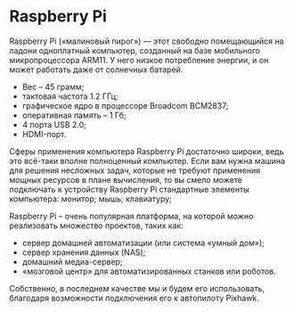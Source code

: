Raspberry Pi
============

Raspberry Pi («малиновый пирог») — этот свободно помещающийся на ладони одноплатный компьютер, созданный на базе мобильного микропроцессора ARM11. У него низкое потребление энергии, и он может работать даже от солнечных батарей.

* Вес – 45 грамм;
* тактовая частота 1.2 ГГц;
* графическое ядро в процессоре Broadcom BCM2837;
* оперативная память – 1 Гб;
* 4 порта USB 2.0;
* HDMI-порт.
 
Сферы применения компьютера Raspberry Pi достаточно широки, ведь это всё-таки вполне полноценный компьютер. Если вам нужна машина для решения несложных задач, которые не требуют применения мощных ресурсов в плане вычисления, то вы смело можете подключать к устройству Raspberry Pi стандартные элементы компьютера: монитор; мышь; клавиатуру;

Raspberry Pi – очень популярная платформа, на которой можно реализовать множество проектов, таких как:

* сервер домашней автоматизации (или система «умный дом»);
* сервер хранения данных (NAS);
* домашний медиа-сервер;
* «мозговой центр» для автоматизированных станков или роботов.
 
Собственно, в последнем качестве мы и будем его использовать, благодаря возможности подключения его к автопилоту Pixhawk.
